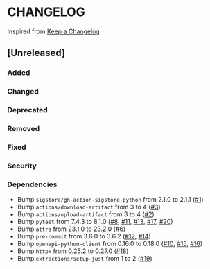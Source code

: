 # CHANGELOG
Inspired from [Keep a Changelog](https://keepachangelog.com/en/1.0.0/)

## [Unreleased]
### Added
### Changed
### Deprecated
### Removed
### Fixed
### Security
### Dependencies
- Bump `sigstore/gh-action-sigstore-python` from 2.1.0 to 2.1.1 ([#1](https://github.com/MechanicalFlower/godot-asset-library-client/pull/1))
- Bump `actions/download-artifact` from 3 to 4 ([#3](https://github.com/MechanicalFlower/godot-asset-library-client/pull/3))
- Bump `actions/upload-artifact` from 3 to 4 ([#2](https://github.com/MechanicalFlower/godot-asset-library-client/pull/2))
- Bump `pytest` from 7.4.3 to 8.1.0 ([#8](https://github.com/MechanicalFlower/godot-asset-library-client/pull/8), [#11](https://github.com/MechanicalFlower/godot-asset-library-client/pull/11), [#13](https://github.com/MechanicalFlower/godot-asset-library-client/pull/13), [#17](https://github.com/MechanicalFlower/godot-asset-library-client/pull/17), [#20](https://github.com/MechanicalFlower/godot-asset-library-client/pull/20))
- Bump `attrs` from 23.1.0 to 23.2.0 ([#6](https://github.com/MechanicalFlower/godot-asset-library-client/pull/6))
- Bump `pre-commit` from 3.6.0 to 3.6.2 ([#12](https://github.com/MechanicalFlower/godot-asset-library-client/pull/12), [#14](https://github.com/MechanicalFlower/godot-asset-library-client/pull/14))
- Bump `openapi-python-client` from 0.16.0 to 0.18.0 ([#10](https://github.com/MechanicalFlower/godot-asset-library-client/pull/10), [#15](https://github.com/MechanicalFlower/godot-asset-library-client/pull/15), [#16](https://github.com/MechanicalFlower/godot-asset-library-client/pull/16))
- Bump `httpx` from 0.25.2 to 0.27.0 ([#18](https://github.com/MechanicalFlower/godot-asset-library-client/pull/18))
- Bump `extractions/setup-just` from 1 to 2 ([#19](https://github.com/MechanicalFlower/godot-asset-library-client/pull/19))
